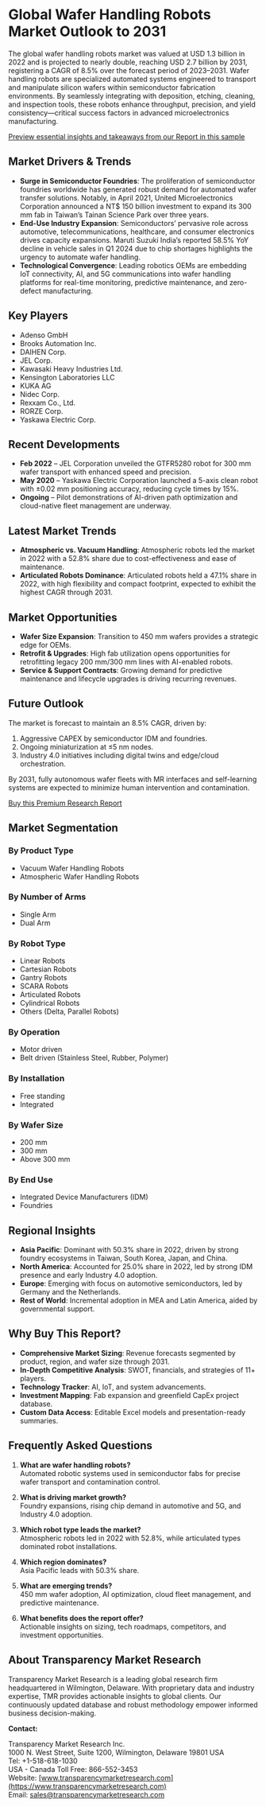 
# Global Wafer Handling Robots Market Outlook to 2031

The global wafer handling robots market was valued at USD 1.3 billion in 2022 and is projected to nearly double, reaching USD 2.7 billion by 2031, registering a CAGR of 8.5% over the forecast period of 2023–2031. Wafer handling robots are specialized automated systems engineered to transport and manipulate silicon wafers within semiconductor fabrication environments. By seamlessly integrating with deposition, etching, cleaning, and inspection tools, these robots enhance throughput, precision, and yield consistency—critical success factors in advanced microelectronics manufacturing.

[Preview essential insights and takeaways from our Report in this sample](https://www.transparencymarketresearch.com/sample/sample.php?flag=S&rep_id=57228)

## Market Drivers & Trends

- **Surge in Semiconductor Foundries**: The proliferation of semiconductor foundries worldwide has generated robust demand for automated wafer transfer solutions. Notably, in April 2021, United Microelectronics Corporation announced a NT$ 150 billion investment to expand its 300 mm fab in Taiwan’s Tainan Science Park over three years.
- **End-Use Industry Expansion**: Semiconductors’ pervasive role across automotive, telecommunications, healthcare, and consumer electronics drives capacity expansions. Maruti Suzuki India’s reported 58.5% YoY decline in vehicle sales in Q1 2024 due to chip shortages highlights the urgency to automate wafer handling.
- **Technological Convergence**: Leading robotics OEMs are embedding IoT connectivity, AI, and 5G communications into wafer handling platforms for real-time monitoring, predictive maintenance, and zero-defect manufacturing.

## Key Players

- Adenso GmbH
- Brooks Automation Inc.
- DAIHEN Corp.
- JEL Corp.
- Kawasaki Heavy Industries Ltd.
- Kensington Laboratories LLC
- KUKA AG
- Nidec Corp.
- Rexxam Co., Ltd.
- RORZE Corp.
- Yaskawa Electric Corp.

## Recent Developments

- **Feb 2022** – JEL Corporation unveiled the GTFR5280 robot for 300 mm wafer transport with enhanced speed and precision.
- **May 2020** – Yaskawa Electric Corporation launched a 5-axis clean robot with ±0.02 mm positioning accuracy, reducing cycle times by 15%.
- **Ongoing** – Pilot demonstrations of AI-driven path optimization and cloud-native fleet management are underway.

## Latest Market Trends

- **Atmospheric vs. Vacuum Handling**: Atmospheric robots led the market in 2022 with a 52.8% share due to cost-effectiveness and ease of maintenance.
- **Articulated Robots Dominance**: Articulated robots held a 47.1% share in 2022, with high flexibility and compact footprint, expected to exhibit the highest CAGR through 2031.

## Market Opportunities

- **Wafer Size Expansion**: Transition to 450 mm wafers provides a strategic edge for OEMs.
- **Retrofit & Upgrades**: High fab utilization opens opportunities for retrofitting legacy 200 mm/300 mm lines with AI-enabled robots.
- **Service & Support Contracts**: Growing demand for predictive maintenance and lifecycle upgrades is driving recurring revenues.

## Future Outlook

The market is forecast to maintain an 8.5% CAGR, driven by:
1. Aggressive CAPEX by semiconductor IDM and foundries.
2. Ongoing miniaturization at ≤5 nm nodes.
3. Industry 4.0 initiatives including digital twins and edge/cloud orchestration.

By 2031, fully autonomous wafer fleets with MR interfaces and self-learning systems are expected to minimize human intervention and contamination.

[Buy this Premium Research Report](https://www.transparencymarketresearch.com/checkout.php?rep_id=57228&ltype=S)

## Market Segmentation

### By Product Type
- Vacuum Wafer Handling Robots
- Atmospheric Wafer Handling Robots

### By Number of Arms
- Single Arm
- Dual Arm

### By Robot Type
- Linear Robots
- Cartesian Robots
- Gantry Robots
- SCARA Robots
- Articulated Robots
- Cylindrical Robots
- Others (Delta, Parallel Robots)

### By Operation
- Motor driven
- Belt driven (Stainless Steel, Rubber, Polymer)

### By Installation
- Free standing
- Integrated

### By Wafer Size
- 200 mm
- 300 mm
- Above 300 mm

### By End Use
- Integrated Device Manufacturers (IDM)
- Foundries

## Regional Insights

- **Asia Pacific**: Dominant with 50.3% share in 2022, driven by strong foundry ecosystems in Taiwan, South Korea, Japan, and China.
- **North America**: Accounted for 25.0% share in 2022, led by strong IDM presence and early Industry 4.0 adoption.
- **Europe**: Emerging with focus on automotive semiconductors, led by Germany and the Netherlands.
- **Rest of World**: Incremental adoption in MEA and Latin America, aided by governmental support.

## Why Buy This Report?

- **Comprehensive Market Sizing**: Revenue forecasts segmented by product, region, and wafer size through 2031.
- **In-Depth Competitive Analysis**: SWOT, financials, and strategies of 11+ players.
- **Technology Tracker**: AI, IoT, and system advancements.
- **Investment Mapping**: Fab expansion and greenfield CapEx project database.
- **Custom Data Access**: Editable Excel models and presentation-ready summaries.

## Frequently Asked Questions

1. **What are wafer handling robots?**  
Automated robotic systems used in semiconductor fabs for precise wafer transport and contamination control.

2. **What is driving market growth?**  
Foundry expansions, rising chip demand in automotive and 5G, and Industry 4.0 adoption.

3. **Which robot type leads the market?**  
Atmospheric robots led in 2022 with 52.8%, while articulated types dominated robot installations.

4. **Which region dominates?**  
Asia Pacific leads with 50.3% share.

5. **What are emerging trends?**  
450 mm wafer adoption, AI optimization, cloud fleet management, and predictive maintenance.

6. **What benefits does the report offer?**  
Actionable insights on sizing, tech roadmaps, competitors, and investment opportunities.

## About Transparency Market Research

Transparency Market Research is a leading global research firm headquartered in Wilmington, Delaware. With proprietary data and industry expertise, TMR provides actionable insights to global clients. Our continuously updated database and robust methodology empower informed business decision-making.

**Contact:**

Transparency Market Research Inc.  
1000 N. West Street, Suite 1200, Wilmington, Delaware 19801 USA  
Tel: +1-518-618-1030  
USA - Canada Toll Free: 866-552-3453  
Website: [www.transparencymarketresearch.com](https://www.transparencymarketresearch.com)  
Email: sales@transparencymarketresearch.com
